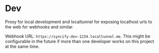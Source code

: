 # Dev

Proxy for local development and localtunnel for exposing localhost urls to the web for webhooks and similar.

Webhook URL: `https://syncify-dev-1234.localtunnel.me`. This might be configurable in the future if more than one developer works on this project at the same time.
